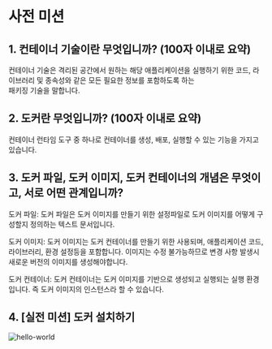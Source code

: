 # 사전 미션


## 1. 컨테이너 기술이란 무엇입니까? (100자 이내로 요약)
컨테이너 기술은 격리된 공간에서 원하는 해당 애플리케이션을 실행하기 위한 코드, 라이브러리 및 종속성와 같은 모든 필요한 정보를 포함하도록 하는	
패키징 기술을 말합니다. 

## 2. 도커란 무엇입니까? (100자 이내로 요약)
컨테이너 런타임 도구 중 하나로 컨테이너를 생성, 배포, 실행할 수 있는 기능을 가지고 있습니다.

## 3. 도커 파일, 도커 이미지, 도커 컨테이너의 개념은 무엇이고, 서로 어떤 관계입니까?
도커 파일: 도커 파일은 도커 이미지를 만들기 위한 설정파일로 도커 이미지를 어떻게 구성할지 정의하는 텍스트 문서입니다.

도커 이미지: 도커 이미지는 도커 컨테이너를 만들기 위한 사용되며, 애플리케이션 코드, 라이브러리, 환경 설정등을 포함합니다. 이미지는 수정 불가능하므로 변경 사항 발생시 새로운 버전의 이미지를 생성해야합니다.

도커 컨테이너: 도커 컨테이너는 도커 이미지를 기반으로 생성되고 실행되는 실행 환경입니다. 즉 도커 이미지의 인스턴스라 할 수 있습니다. 	

## 4. [실전 미션] 도커 설치하기 
![hello-world](https://github.com/HeoManBo/docker-pro-2308/assets/93931871/d1e970fe-58cc-4535-90b8-1ee58b15fe83)
